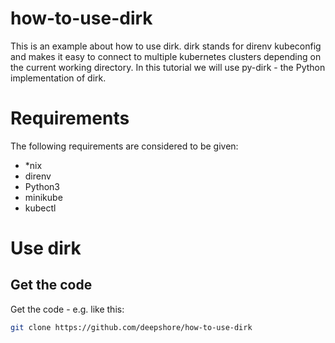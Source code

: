 # how-to-use-dirk
This is an example about how to use dirk. dirk stands for direnv kubeconfig and makes it easy to connect to multiple kubernetes clusters depending on the current working directory. In this tutorial we will use py-dirk - the Python implementation of dirk.

# Requirements
The following requirements are considered to be given:
- *nix
- direnv
- Python3
- minikube
- kubectl

# Use dirk

## Get the code
Get the code - e.g. like this:

```bash
git clone https://github.com/deepshore/how-to-use-dirk
```
